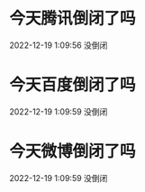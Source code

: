 # 今天腾讯倒闭了吗

2022-12-19 1:09:56 没倒闭

# 今天百度倒闭了吗

2022-12-19 1:09:59 没倒闭

# 今天微博倒闭了吗

2022-12-19 1:09:59 没倒闭

